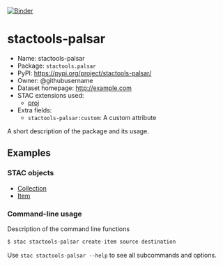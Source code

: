 [![Binder](https://mybinder.org/badge_logo.svg)](https://mybinder.org/v2/gh/stactools-packages/stactools-palsar/main?filepath=docs/installation_and_basic_usage.ipynb)

# stactools-palsar

- Name: stactools-palsar
- Package: `stactools.palsar`
- PyPI: https://pypi.org/project/stactools-palsar/
- Owner: @githubusername
- Dataset homepage: http://example.com
- STAC extensions used:
  - [proj](https://github.com/stac-extensions/projection/)
- Extra fields:
  - `stactools-palsar:custom`: A custom attribute

A short description of the package and its usage.

## Examples

### STAC objects

- [Collection](examples/collection.json)
- [Item](examples/item/item.json)

### Command-line usage

Description of the command line functions

```bash
$ stac stactools-palsar create-item source destination
```

Use `stac stactools-palsar --help` to see all subcommands and options.

